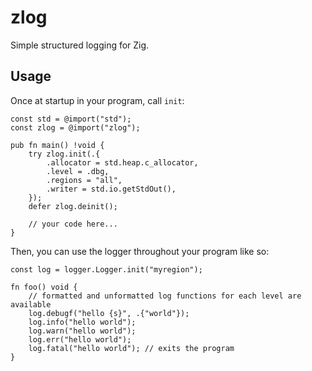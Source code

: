 # zlog

Simple structured logging for Zig.

## Usage

Once at startup in your program, call `init`:

```zig
const std = @import("std");
const zlog = @import("zlog");

pub fn main() !void {
    try zlog.init(.{
        .allocator = std.heap.c_allocator,
        .level = .dbg,
        .regions = "all",
        .writer = std.io.getStdOut(),
    });
    defer zlog.deinit();

    // your code here...
}
```

Then, you can use the logger throughout your program like so:

```zig
const log = logger.Logger.init("myregion");

fn foo() void {
    // formatted and unformatted log functions for each level are available
    log.debugf("hello {s}", .{"world"});
    log.info("hello world");
    log.warn("hello world");
    log.err("hello world");
    log.fatal("hello world"); // exits the program
}
```
